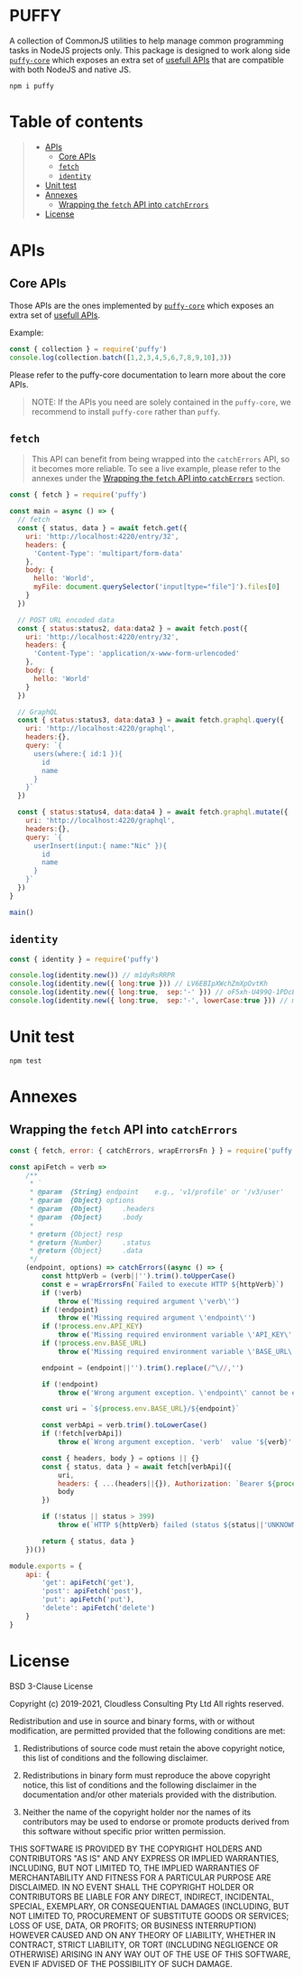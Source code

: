 # PUFFY
		
A collection of CommonJS utilities to help manage common programming tasks in NodeJS projects only. This package is designed to work along side [`puffy-core`](https://github.com/nicolasdao/puffy-core) which exposes an extra set of [usefull APIs](https://github.com/nicolasdao/puffy-core#table-of-contents) that are compatible with both NodeJS and native JS.

```
npm i puffy
```

# Table of contents

> * [APIs](#apis)
>	- [Core APIs](#core-apis)
>	- [`fetch`](#fetch)
>	- [`identity`](#identity)
> * [Unit test](#unit-test)
> * [Annexes](#annexes)
>	- [Wrapping the `fetch` API into `catchErrors`](#wrapping-the-fetch-api-into-catchErrors)
> * [License](#license)

# APIs
## Core APIs

Those APIs are the ones implemented by [`puffy-core`](https://github.com/nicolasdao/puffy-core) which exposes an extra set of [usefull APIs](https://github.com/nicolasdao/puffy-core#table-of-contents). 

Example:

```js
const { collection } = require('puffy')
console.log(collection.batch([1,2,3,4,5,6,7,8,9,10],3))
```

Please refer to the puffy-core documentation to learn more about the core APIs.

> NOTE: If the APIs you need are solely contained in the `puffy-core`, we recommend to install `puffy-core` rather than `puffy`.

## `fetch`

> This API can benefit from being wrapped into the `catchErrors` API, so it becomes more reliable. To see a live example, please refer to the annexes under the [Wrapping the `fetch` API into `catchErrors`](#wrapping-the-fetch-api-into-catchErrors) section.  

```js
const { fetch } = require('puffy')

const main = async () => {
  // fetch
  const { status, data } = await fetch.get({
    uri: 'http://localhost:4220/entry/32',
    headers: {
      'Content-Type': 'multipart/form-data'
    },
    body: {
      hello: 'World',
      myFile: document.querySelector('input[type="file"]').files[0]
    }
  })

  // POST URL encoded data
  const { status:status2, data:data2 } = await fetch.post({
    uri: 'http://localhost:4220/entry/32',
    headers: {
      'Content-Type': 'application/x-www-form-urlencoded'
    },
    body: {
      hello: 'World'
    }
  })

  // GraphQL
  const { status:status3, data:data3 } = await fetch.graphql.query({ 
    uri: 'http://localhost:4220/graphql', 
    headers:{}, 
    query: `{ 
      users(where:{ id:1 }){ 
        id 
        name 
      } 
    }` 
  })

  const { status:status4, data:data4 } = await fetch.graphql.mutate({ 
    uri: 'http://localhost:4220/graphql', 
    headers:{}, 
    query: `{ 
      userInsert(input:{ name:"Nic" }){ 
        id 
        name 
      } 
    }` 
  })
}

main()
```

## `identity`

```js
const { identity } = require('puffy')

console.log(identity.new()) // m1dyRsRRPR
console.log(identity.new({ long:true })) // LV6EBIpXWchZmXpOvtKh
console.log(identity.new({ long:true,  sep:'-' })) // oF5xh-U499Q-1PDcE-sY6Xu
console.log(identity.new({ long:true,  sep:'-', lowerCase:true })) // m49q9-3xcaa-zmtes-p7fip
```

# Unit test

```
npm test
```

# Annexes
## Wrapping the `fetch` API into `catchErrors`

```js
const { fetch, error: { catchErrors, wrapErrorsFn } } = require('puffy')

const apiFetch = verb => 
	/**
	 * `
	 * @param  {String}	endpoint	e.g., 'v1/profile' or '/v3/user'
	 * @param  {Object}	options
	 * @param  {Object}		.headers
	 * @param  {Object}		.body
	 * 
	 * @return {Object}	resp
	 * @return {Number}		.status
	 * @return {Object}		.data
	 */
	(endpoint, options) => catchErrors((async () => {
		const httpVerb = (verb||'').trim().toUpperCase()
		const e = wrapErrorsFn(`Failed to execute HTTP ${httpVerb}`)
		if (!verb)
			throw e('Missing required argument \'verb\'')
		if (!endpoint)
			throw e('Missing required argument \'endpoint\'')
		if (!process.env.API_KEY)
			throw e('Missing required environment variable \'API_KEY\'')
		if (!process.env.BASE_URL)
			throw e('Missing required environment variable \'BASE_URL\'')

		endpoint = (endpoint||'').trim().replace(/^\//,'')

		if (!endpoint)
			throw e('Wrong argument exception. \'endpoint\' cannot be empty.')

		const uri = `${process.env.BASE_URL}/${endpoint}`

		const verbApi = verb.trim().toLowerCase() 
		if (!fetch[verbApi])
			throw e(`Wrong argument exception. 'verb'  value '${verb}' not supported.`)		

		const { headers, body } = options || {}
		const { status, data } = await fetch[verbApi]({ 
			uri, 
			headers: { ...(headers||{}), Authorization: `Bearer ${process.env.API_KEY}` }, 
			body 
		})

		if (!status || status > 399)
			throw e(`HTTP ${httpVerb} failed (status ${status||'UNKNOWN_CODE'}). Details: ${JSON.stringify(data||{})}`)

		return { status, data }
	})())

module.exports = {
	api: {
		'get': apiFetch('get'),
		'post': apiFetch('post'),
		'put': apiFetch('put'),
		'delete': apiFetch('delete')
	}
}
```

# License

BSD 3-Clause License

Copyright (c) 2019-2021, Cloudless Consulting Pty Ltd
All rights reserved.

Redistribution and use in source and binary forms, with or without
modification, are permitted provided that the following conditions are met:

1. Redistributions of source code must retain the above copyright notice, this
   list of conditions and the following disclaimer.

2. Redistributions in binary form must reproduce the above copyright notice,
   this list of conditions and the following disclaimer in the documentation
   and/or other materials provided with the distribution.

3. Neither the name of the copyright holder nor the names of its
   contributors may be used to endorse or promote products derived from
   this software without specific prior written permission.

THIS SOFTWARE IS PROVIDED BY THE COPYRIGHT HOLDERS AND CONTRIBUTORS "AS IS"
AND ANY EXPRESS OR IMPLIED WARRANTIES, INCLUDING, BUT NOT LIMITED TO, THE
IMPLIED WARRANTIES OF MERCHANTABILITY AND FITNESS FOR A PARTICULAR PURPOSE ARE
DISCLAIMED. IN NO EVENT SHALL THE COPYRIGHT HOLDER OR CONTRIBUTORS BE LIABLE
FOR ANY DIRECT, INDIRECT, INCIDENTAL, SPECIAL, EXEMPLARY, OR CONSEQUENTIAL
DAMAGES (INCLUDING, BUT NOT LIMITED TO, PROCUREMENT OF SUBSTITUTE GOODS OR
SERVICES; LOSS OF USE, DATA, OR PROFITS; OR BUSINESS INTERRUPTION) HOWEVER
CAUSED AND ON ANY THEORY OF LIABILITY, WHETHER IN CONTRACT, STRICT LIABILITY,
OR TORT (INCLUDING NEGLIGENCE OR OTHERWISE) ARISING IN ANY WAY OUT OF THE USE
OF THIS SOFTWARE, EVEN IF ADVISED OF THE POSSIBILITY OF SUCH DAMAGE.
